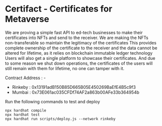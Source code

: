# Certifact - Certificates for Metaverse

We are proving a simple fast API to ed-tech businesses to make their certificates into NFTs and send to the receiver. We are making the NFTs non-transferable so maintain the legitimacy of the certificates
This provides complete ownership of the certificate to the receiver and the data cannot be altered for lifetime, as it relies on blockchain immutable ledger technology
Users will also get a single platform to showcase their certificates. And due to some reason we shut down operations, the certificates of the users will still remain with them for lifetime, no one can tamper with it.

Contract Address : -
* Rinkeby   : 0x13191adB150B85D665B05E450269BaEfE4B5c9f3
* Mumbai    : 0x73E061ac035CFDf74AF2a863b00AFe33b364954b

Run the following commands to test and deploy

```shell
npx hardhat compile
npx hardhat test
npx hardhat run scripts/deploy.js --network rinkeby
```
